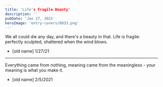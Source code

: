 ```yaml
---
title: 'Life's Fragile Beauty'
description: ''
pubDate: 'Jan 27, 2021'
heroImage: 'entry-covers/0033.png'
---
```


We all could die any day, and there's a beauty in that. 
Life is fragile: perfectly sculpted, shattered when the wind blows. 

- [old name] 1/27/21

<hr>

Everything came from nothing, meaning came from the meaningless - your meaning is what you make it.
* [old name] 2/5/2021